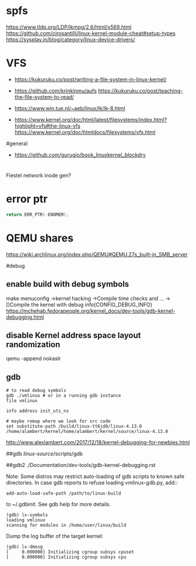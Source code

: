 # spfs

https://www.tldp.org/LDP/lkmpg/2.6/html/x569.html
https://github.com/cirosantilli/linux-kernel-module-cheat#setup-types
https://sysplay.in/blog/category/linux-device-drivers/

# VFS
- https://kukuruku.co/post/writing-a-file-system-in-linux-kernel/

- https://github.com/krinkinmu/aufs
  https://kukuruku.co/post/teaching-the-file-system-to-read/

- https://www.win.tue.nl/~aeb/linux/lk/lk-8.html

- https://www.kernel.org/doc/html/latest/filesystems/index.html?highlight=vfs#the-linux-vfs
  https://www.kernel.org/doc/htmldocs/filesystems/vfs.html

#general
- https://github.com/gurugio/book_linuxkernel_blockdrv

#
Fiestel network inode gen?

# error ptr
```c
return ERR_PTR(-ENOMEM);
```

# QEMU shares
https://wiki.archlinux.org/index.php/QEMU#QEMU.27s_built-in_SMB_server

#debug

## enable build with debug symbols
make menuconfig
  ->kernel hacking
  ->Compile time checks and ...
  ->[]Compile the kernel with debug info(CONFIG_DEBUG_INFO)
https://mchehab.fedorapeople.org/kernel_docs/dev-tools/gdb-kernel-debugging.html

## disable Kernel address space layout randomization
qemu -append nokaslr

## gdb
```gdb
# to read debug symbols
gdb ./vmlinux # or in a running gdb instance
file vmlinux

info address init_uts_ns

# maybe remap where we look for src code
set substitute-path /build/linux-tt6jd0/linux-4.13.0 /home/alambert/kernel/home/alambert/kernel/source/linux-4.13.0
```
http://www.alexlambert.com/2017/12/18/kernel-debugging-for-newbies.html

##gdb
*linux-source*/scripts/gdb

##gdb2
./Documentation/dev-tools/gdb-kernel-debugging.rst

Note: Some distros may restrict auto-loading of gdb scripts to known safe
directories. In case gdb reports to refuse loading vmlinux-gdb.py, add::

```
add-auto-load-safe-path /path/to/linux-build
```

to ~/.gdbinit. See gdb help for more details.

```
(gdb) lx-symbols
loading vmlinux
scanning for modules in /home/user/linux/build
```

Dump the log buffer of the target kernel:
```
(gdb) lx-dmesg
[     0.000000] Initializing cgroup subsys cpuset
[     0.000000] Initializing cgroup subsys cpu
```

